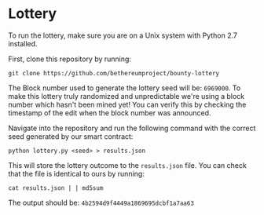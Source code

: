 # Lottery

To run the lottery, make sure you are on a Unix system with Python 2.7 installed.

First, clone this repository by running:

```
git clone https://github.com/bethereumproject/bounty-lottery
```

The Block number used to generate the lottery seed will be: `6969000`. To make this lottery truly randomized and unpredictable we're using a block number which hasn't been mined yet! You can verify this by checking the timestamp of the edit when the block number was announced.


Navigate into the repository and run the following command with the correct seed generated by our smart contract:

```
python lottery.py <seed> > results.json
```

This will store the lottery outcome to the `results.json` file. You can check that the file is identical to ours by running:

```
cat results.json | | md5sum
```

The output should be: `4b2594d9f4449a1869695dcbf1a7aa63`
